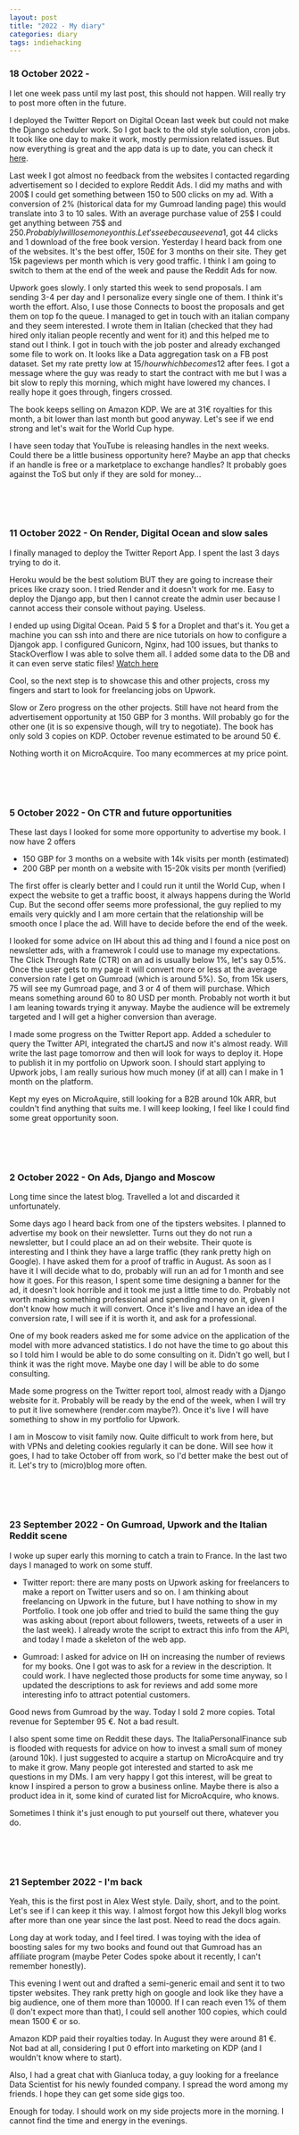 ```yaml
---
layout: post
title: "2022 - My diary"
categories: diary
tags: indiehacking
---
```


### 18 October 2022 -

I let one week pass until my last post, this should not happen. Will really try to post more often in the future.

I deployed the Twitter Report on Digital Ocean last week but could not make the Django scheduler work. So I got back to the old style solution, cron jobs. It took like one day to make it work, mostly permission related issues. But now everything is great and the app data is up to date, you can check it [here](http://67.205.133.61/users/).

Last week I got almost no feedback from the websites I contacted regarding advertisement so I decided to explore Reddit Ads. I did my maths and with 200$ I could get something between 150 to 500 clicks on my ad. With a conversion of 2\% (historical data for my Gumroad landing page) this would translate into 3 to 10 sales. With an average purchase value of 25$ I could get anything between 75$ and 250$. Probably I will lose money on this. Let's see because even a 1% change in conversion can swing a lot the numbers. So far it has been running for 3 days. So far I spent 18$, got 44 clicks and 1 download of the free book version.
Yesterday I heard back from one of the websites. It's the best offer, 150£ for 3 months on their site. They get 15k pageviews per month which is very good traffic. I think I am going to switch to them at the end of the week and pause the Reddit Ads for now.

Upwork goes slowly. I only started this week to send proposals. I am sending 3-4 per day and I personalize every single one of them. I think it's worth the effort. Also, I use those Connects to boost the proposals and get them on top fo the queue.
I managed to get in touch with an italian company and they seem interested. I wrote them in Italian (checked that they had hired only italian people recently and went for it) and this helped me to stand out I think. I got in touch with the job poster and already exchanged some file to work on. It looks like a Data aggregation task on a FB post dataset. Set my rate pretty low at 15$/hour which becomes 12$ after fees. I got a message where the guy was ready to start the contract with me but I was a bit slow to reply this morning, which might have lowered my chances. I really hope it goes through, fingers crossed.

The book keeps selling on Amazon KDP. We are at 31€ royalties for this month, a bit lower than last month but good anyway. Let's see if we end strong and let's wait for the World Cup hype.

I have seen today that YouTube is releasing handles in the next weeks. Could there be a little business opportunity here? Maybe an app that checks if an handle is free or a marketplace to exchange handles? It probably goes against the ToS but only if they are sold for money...

<br />
<br />
<br />

### 11 October 2022 - On Render, Digital Ocean and slow sales

I finally managed to deploy the Twitter Report App. I spent the last 3 days trying to do it.

Heroku would be the best solutiom BUT they are going to increase their prices like crazy soon. I tried Render and it doesn't work for me. Easy to deploy the Django app, but then I cannot create the admin user because I cannot access their console without paying. Useless.

I ended up using Digital Ocean. Paid 5 $ for a Droplet and that's it. You get a machine you can ssh into and there are nice tutorials on how to configure a Djangok app. I configured Gunicorn, Nginx, had 100 issues, but thanks to StackOverflow I was able to solve them all. I added some data to the DB and it can even serve static files! [Watch here](http://67.205.133.61/users/)

Cool, so the next step is to showcase this and other projects, cross my fingers and start to look for freelancing jobs on Upwork.

Slow or Zero progress on the other projects. Still have not heard from the advertisement opportunity at 150 GBP for 3 months. Will probably go for the other one (it is so expensive though, will try to negotiate). The book has only sold 3 copies on KDP. October revenue estimated to be around 50 €.

Nothing worth it on MicroAcquire. Too many ecommerces at my price point.

<br />
<br />
<br />

### 5 October 2022 - On CTR and future opportunities

These last days I looked for some more opportunity to advertise my book. I now have 2 offers

- 150 GBP for 3 months on a website with 14k visits per month (estimated)
- 200 GBP per month on a website with 15-20k visits per month (verified)

The first offer is clearly better and I could run it until the World Cup, when I expect the website to get a traffic boost, it always happens during the World Cup. But the second offer seems more professional, the guy replied to my emails very quickly and I am more certain that the relationship will be smooth once I place the ad. Will have to decide before the end of the week.

I looked for some advice on IH about this ad thing and I found a nice post on newsletter ads, with a framewrok I could use to manage my expectations. The Click Through Rate (CTR) on an ad is usually below 1%, let's say 0.5%. Once the user gets to my page it will convert more or less at the average conversion rate I get on Gumroad (which is around 5%). So, from 15k users, 75 will see my Gumroad page, and 3 or 4 of them will purchase. Which means something around 60 to 80 USD per month. Probably not worth it but I am leaning towards trying it anyway. Maybe the audience will be extremely targeted and I will get a higher conversion than average.

I made some progress on the Twitter Report app. Added a scheduler to query the Twitter API, integrated the chartJS and now it's almost ready. Will write the last page tomorrow and then will look for ways to deploy it. Hope to publish it in my portfolio on Upwork soon. I should start applying to Upwork jobs, I am really surious how much money (if at all) can I make in 1 month on the platform.

Kept my eyes on MicroAquire, still looking for a B2B around 10k ARR, but couldn't find anything that suits me. I will keep looking, I feel like I could find some great opportunity soon.

<br />
<br />
<br />

### 2 October 2022 - On Ads, Django and Moscow

Long time since the latest blog. Travelled a lot and discarded it unfortunately.

Some days ago I heard back from one of the tipsters websites. I planned to advertise my book on their newsletter. Turns out they do not run a newsletter, but I could place an ad on their website. Their quote is interesting and I think they have a large traffic (they rank pretty high on Google). I have asked them for a proof of traffic in August. As soon as I have it I will decide what to do, probably will run an ad for 1 month and see how it goes. For this reason, I spent some time designing a banner for the ad, it doesn't look horrible and it took me just a little time to do. Probably not worth making something professional and spending money on it, given I don't know how much it will convert. Once it's live and I have an idea of the conversion rate, I will see if it is worth it, and ask for a professional.

One of my book readers asked me for some advice on the application of the model with more advanced statistics. I do not have the time to go about this so I told him I would be able to do some consulting on it. Didn't go well, but I think it was the right move. Maybe one day I will be able to do some consulting.

Made some progress on the Twitter report tool, almost ready with a Django website for it. Probably will be ready by the end of the week, when I will try to put it live somewhere (render.com maybe?). Once it's live I will have something to show in my portfolio for Upwork.

I am in Moscow to visit family now. Quite difficult to work from here, but with VPNs and deleting cookies regularly it can be done. Will see how it goes, I had to take October off from work, so I'd better make the best out of it. Let's try to (micro)blog more often.

<br />
<br />
<br />

### 23 September 2022 - On Gumroad, Upwork and the Italian Reddit scene

I woke up super early this morning to catch a train to France. In the last two days I managed to work on some stuff.

- Twitter report: there are many posts on Upwork asking for freelancers to make a report on Twitter users and so on. I am thinking about freelancing on Upwork in the future, but I have nothing to show in my Portfolio. I took one job offer and tried to build the same thing the guy was asking about (report about followers, tweets, retweets of a user in the last week). I already wrote the script to extract this info from the API, and today I made a skeleton of the web app.

- Gumroad: I asked for advice on IH on increasing the number of reviews for my books. One I got was to ask for a review in the description. It could work. I have neglected those products for some time anyway, so I updated the descriptions to ask for reviews and add some more interesting info to attract potential customers.

Good news from Gumroad by the way. Today I sold 2 more copies. Total revenue for September 95 €. Not a bad result.

I also spent some time on Reddit these days. The ItaliaPersonalFinance sub is flooded with requests for advice on how to invest a small sum of money (around 10k). I just suggested to acquire a startup on MicroAcquire and try to make it grow. Many people got interested and started to ask me questions in my DMs. I am very happy I got this interest, will be great to know I inspired a person to grow a business online. Maybe there is also a product idea in it, some kind of curated list for MicroAcquire, who knows.

Sometimes I think it's just enough to put yourself out there, whatever you do.

<br />
<br />
<br />

### 21 September 2022 - I'm back

Yeah, this is the first post in Alex West style. Daily, short, and to the point. Let's see if I can keep it this way. I almost forgot how this Jekyll blog works after more than one year since the last post. Need to read the docs again.

Long day at work today, and I feel tired. I was toying with the idea of boosting sales for my two books and found out that Gumroad has an affiliate program (maybe Peter Codes spoke about it recently, I can't remember honestly).

This evening I went out and drafted a semi-generic email and sent it to two tipster websites. They rank pretty high on google and look like they have a big audience, one of them more than 10000. If I can reach even 1% of them (I don't expect more than that), I could sell another 100 copies, which could mean 1500 € or so.

Amazon KDP paid their royalties today. In August they were around 81 €. Not bad at all, considering I put 0 effort into marketing on KDP (and I wouldn't know where to start).

Also, I had a great chat with Gianluca today, a guy looking for a freelance Data Scientist for his newly founded company. I spread the word among my friends. I hope they can get some side gigs too.

Enough for today. I should work on my side projects more in the morning. I cannot find the time and energy in the evenings.
